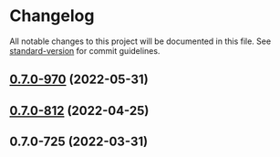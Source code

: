 # Changelog

All notable changes to this project will be documented in this file. See [standard-version](https://github.com/conventional-changelog/standard-version) for commit guidelines.

## [0.7.0-970](https://github.com/TIBCOSoftware/labs-air/compare/v0.7.0-812...v0.7.0-970) (2022-05-31)

## [0.7.0-812](https://github.com/TIBCOSoftware/labs-air/compare/v0.7.0-725...v0.7.0-812) (2022-04-25)

## 0.7.0-725 (2022-03-31)
